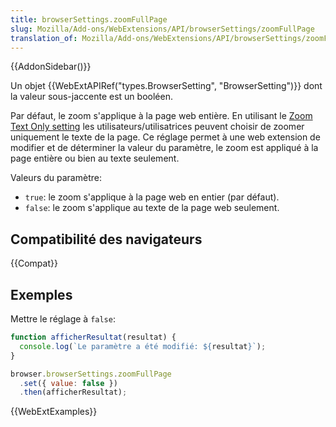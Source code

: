 ```yaml
---
title: browserSettings.zoomFullPage
slug: Mozilla/Add-ons/WebExtensions/API/browserSettings/zoomFullPage
translation_of: Mozilla/Add-ons/WebExtensions/API/browserSettings/zoomFullPage
---
```


{{AddonSidebar()}}

Un objet {{WebExtAPIRef("types.BrowserSetting", "BrowserSetting")}} dont la valeur sous-jaccente est un booléen.

Par défaut, le zoom s'applique à la page web entière. En utilisant le [Zoom Text Only setting](https://support.mozilla.org/fr/kb/taille-police-zoom-augmenter-taille-pages#w_daefinir-un-niveau-de-zoom-par-daefaut-pour-tous-les-sites-web) les utilisateurs/utilisatrices peuvent choisir de zoomer uniquement le texte de la page. Ce réglage permet à une web extension de modifier et de déterminer la valeur du paramètre, le zoom est appliqué à la page entière ou bien au texte seulement.

Valeurs du paramètre:

- `true`: le zoom s'applique à la page web en entier (par défaut).
- `false`: le zoom s'applique au texte de la page web seulement.

## Compatibilité des navigateurs

{{Compat}}

## Exemples

Mettre le réglage à `false`:

```js
function afficherResultat(resultat) {
  console.log(`Le paramètre a été modifié: ${resultat}`);
}

browser.browserSettings.zoomFullPage
  .set({ value: false })
  .then(afficherResultat);
```

{{WebExtExamples}}
